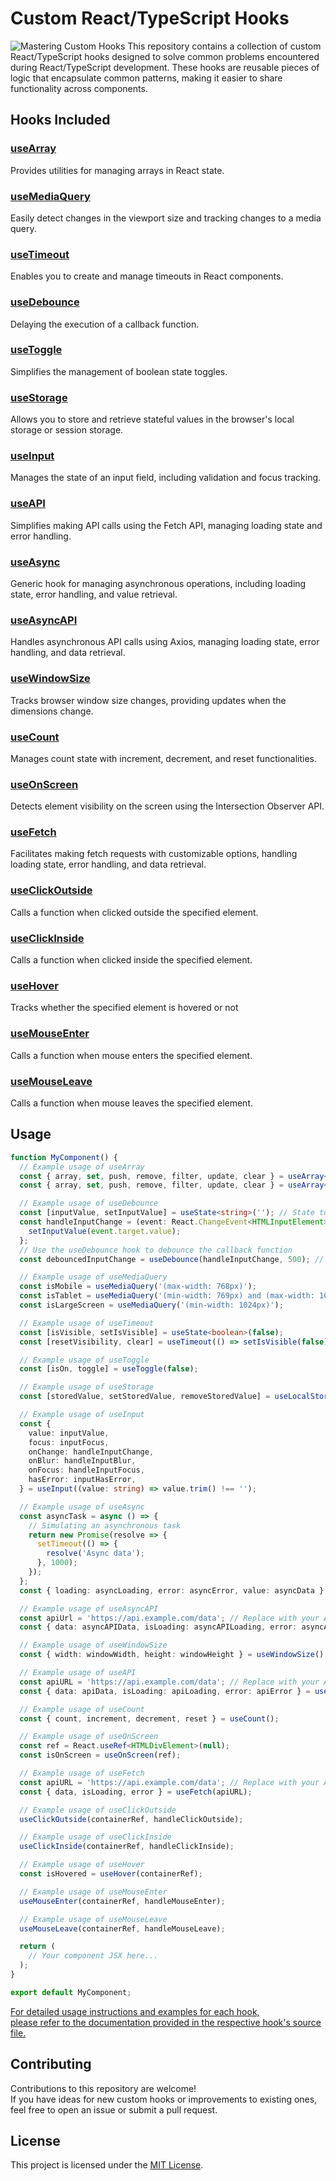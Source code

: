# Custom React/TypeScript Hooks

![Mastering Custom Hooks](./Custom-Hooks.png)
This repository contains a collection of custom React/TypeScript hooks designed to solve common problems encountered during React/TypeScript development.
These hooks are reusable pieces of logic that encapsulate common patterns, making it easier to share functionality across components.

## Hooks Included

### [useArray](./src/Hooks/useArray.ts)

Provides utilities for managing arrays in React state.

### [useMediaQuery](./src/Hooks/useMediaQuery.ts)

Easily detect changes in the viewport size and tracking changes to a media query.

### [useTimeout](./src/Hooks/useTimeout.ts)

Enables you to create and manage timeouts in React components.

### [useDebounce](./src/Hooks/useDebounce.ts)

Delaying the execution of a callback function.

### [useToggle](./src/Hooks/useToggle.ts)

Simplifies the management of boolean state toggles.

### [useStorage](./src/Hooks/useStorage.ts)

Allows you to store and retrieve stateful values in the browser's local storage or session storage.

### [useInput](./src/Hooks/useInput.ts)

Manages the state of an input field, including validation and focus tracking.

### [useAPI](./src/Hooks/useAPI.ts)

Simplifies making API calls using the Fetch API, managing loading state and error handling.

### [useAsync](./src/Hooks/useAsync.ts)

Generic hook for managing asynchronous operations, including loading state, error handling, and value retrieval.

### [useAsyncAPI](./src/Hooks/useAsyncAPI.ts)

Handles asynchronous API calls using Axios, managing loading state, error handling, and data retrieval.

### [useWindowSize](./src/Hooks/useWindowSize.ts)

Tracks browser window size changes, providing updates when the dimensions change.

### [useCount](./src/Hooks/useCount.ts)

Manages count state with increment, decrement, and reset functionalities.

### [useOnScreen](./src/Hooks/useOnScreen.ts)

Detects element visibility on the screen using the Intersection Observer API.

### [useFetch](./src/Hooks/useFetch.ts)

Facilitates making fetch requests with customizable options, handling loading state, error handling, and data retrieval.

### [useClickOutside](./src/Hooks/useClickOutside.ts)

Calls a function when clicked outside the specified element.

### [useClickInside](./src/Hooks/useClickInside.ts)

Calls a function when clicked inside the specified element.

### [useHover](./src/Hooks/useHover.ts)

Tracks whether the specified element is hovered or not

### [useMouseEnter](./src/Hooks/useMouseEnter.ts)

Calls a function when mouse enters the specified element.

### [useMouseLeave](./src/Hooks/useMouseLeave.ts)

Calls a function when mouse leaves the specified element.

## Usage

```typescript
function MyComponent() {
  // Example usage of useArray
  const { array, set, push, remove, filter, update, clear } = useArray<number>([1, 2, 3, 4, 5, 6]);
  const { array, set, push, remove, filter, update, clear } = useArray<string>(['Hello']);

  // Example usage of useDebounce
  const [inputValue, setInputValue] = useState<string>(''); // State to hold input value
  const handleInputChange = (event: React.ChangeEvent<HTMLInputElement>) => {
    setInputValue(event.target.value);
  };
  // Use the useDebounce hook to debounce the callback function
  const debouncedInputChange = useDebounce(handleInputChange, 500); // Debounce for 500 milliseconds

  // Example usage of useMediaQuery
  const isMobile = useMediaQuery('(max-width: 768px)');
  const isTablet = useMediaQuery('(min-width: 769px) and (max-width: 1024px)');
  const isLargeScreen = useMediaQuery('(min-width: 1024px)');

  // Example usage of useTimeout
  const [isVisible, setIsVisible] = useState<boolean>(false);
  const [resetVisibility, clear] = useTimeout(() => setIsVisible(false), 3000);

  // Example usage of useToggle
  const [isOn, toggle] = useToggle(false);

  // Example usage of useStorage
  const [storedValue, setStoredValue, removeStoredValue] = useLocalStorage<string>(key1, initialValue);

  // Example usage of useInput
  const {
    value: inputValue,
    focus: inputFocus,
    onChange: handleInputChange,
    onBlur: handleInputBlur,
    onFocus: handleInputFocus,
    hasError: inputHasError,
  } = useInput((value: string) => value.trim() !== '');

  // Example usage of useAsync
  const asyncTask = async () => {
    // Simulating an asynchronous task
    return new Promise(resolve => {
      setTimeout(() => {
        resolve('Async data');
      }, 1000);
    });
  };
  const { loading: asyncLoading, error: asyncError, value: asyncData } = useAsync(asyncTask, []);

  // Example usage of useAsyncAPI
  const apiUrl = 'https://api.example.com/data'; // Replace with your API URL
  const { data: asyncAPIData, isLoading: asyncAPILoading, error: asyncAPIError } = useAsyncAPI(apiUrl);

  // Example usage of useWindowSize
  const { width: windowWidth, height: windowHeight } = useWindowSize();

  // Example usage of useAPI
  const apiURL = 'https://api.example.com/data'; // Replace with your API URL
  const { data: apiData, isLoading: apiLoading, error: apiError } = useAPI(apiURL);

  // Example usage of useCount
  const { count, increment, decrement, reset } = useCount();

  // Example usage of useOnScreen
  const ref = React.useRef<HTMLDivElement>(null);
  const isOnScreen = useOnScreen(ref);

  // Example usage of useFetch
  const apiURL = 'https://api.example.com/data'; // Replace with your API URL
  const { data, isLoading, error } = useFetch(apiURL);

  // Example usage of useClickOutside
  useClickOutside(containerRef, handleClickOutside);

  // Example usage of useClickInside
  useClickInside(containerRef, handleClickInside);

  // Example usage of useHover
  const isHovered = useHover(containerRef);

  // Example usage of useMouseEnter
  useMouseEnter(containerRef, handleMouseEnter);

  // Example usage of useMouseLeave
  useMouseLeave(containerRef, handleMouseLeave);

  return (
    // Your component JSX here...
  );
}

export default MyComponent;
```

[For detailed usage instructions and examples for each hook,<br>please refer to the documentation provided in the respective hook's source file.](./src/Hooks)

## Contributing

Contributions to this repository are welcome!<br>
If you have ideas for new custom hooks or improvements to existing ones,<br>
feel free to open an issue or submit a pull request.

## License

This project is licensed under the [MIT License](LICENSE).
